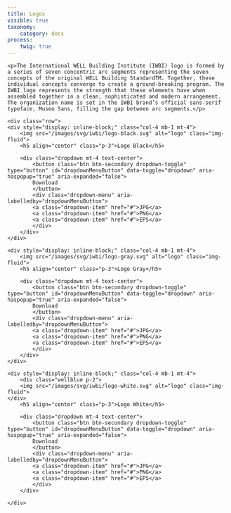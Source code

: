 ```yaml
---
title: Logos
visible: true
taxonomy:
    category: docs
process:
	twig: true
---
```


<div class="row">
	<div class="col-12">


	<p>The International WELL Building Institute (IWBI) logo is formed by a series of seven concentric arc segments representing the seven concepts of the original WELL Building StandardTM. Together, these individual concepts converge to create a ground-breaking program. The IWBI logo represents the strength that these elements have when assembled together in a clean, sophisticated and modern arrangement. The organization name is set in the IWBI brand’s official sans-serif typeface, Museo Sans, filling the gap between arc segments.</p>

	<div class="row">
	<div style="display: inline-block;" class="col-4 mb-1 mt-4">
		<img src="/images/svg/iwbi/logo-black.svg" alt="logo" class="img-fluid">
		<h5 align="center" class="p-3">Logo Black</h5> 

		<div class="dropdown mt-4 text-center">
			<button class="btn btn-secondary dropdown-toggle" type="button" id="dropdownMenuButton" data-toggle="dropdown" aria-haspopup="true" aria-expanded="false">
			Download
			</button>
			<div class="dropdown-menu" aria-labelledby="dropdownMenuButton">
			<a class="dropdown-item" href="#">JPG</a>
			<a class="dropdown-item" href="#">PNG</a>
			<a class="dropdown-item" href="#">EPS</a>
			</div>
		</div>     
	</div>

	<div style="display: inline-block;" class="col-4 mb-1 mt-4">
		<img src="/images/svg/iwbi/logo-gray.svg" alt="logo" class="img-fluid">
		<h5 align="center" class="p-3">Logo Gray</h5>  
		
		<div class="dropdown mt-4 text-center">
			<button class="btn btn-secondary dropdown-toggle" type="button" id="dropdownMenuButton" data-toggle="dropdown" aria-haspopup="true" aria-expanded="false">
			Download
			</button>
			<div class="dropdown-menu" aria-labelledby="dropdownMenuButton">
			<a class="dropdown-item" href="#">JPG</a>
			<a class="dropdown-item" href="#">PNG</a>
			<a class="dropdown-item" href="#">EPS</a>
			</div>
		</div>       
	</div>

	<div style="display: inline-block;" class="col-4 mb-1 mt-4">
		<div class="wellblue p-2">
		<img src="/images/svg/iwbi/logo-white.svg" alt="logo" class="img-fluid">
	</div>
		<h5 align="center" class="p-3">Logo White</h5> 
		
		<div class="dropdown mt-4 text-center">
			<button class="btn btn-secondary dropdown-toggle" type="button" id="dropdownMenuButton" data-toggle="dropdown" aria-haspopup="true" aria-expanded="false">
			Download
			</button>
			<div class="dropdown-menu" aria-labelledby="dropdownMenuButton">
			<a class="dropdown-item" href="#">JPG</a>
			<a class="dropdown-item" href="#">PNG</a>
			<a class="dropdown-item" href="#">EPS</a>
			</div>
		</div>

	</div>
</div>




</div>
</div>


